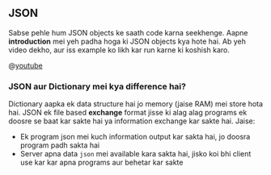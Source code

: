 ## JSON

Sabse pehle hum JSON objects ke saath code karna seekhenge. Aapne **introduction** mei yeh padha hoga ki JSON objects kya hote hai. Ab yeh video dekho, aur iss example ko likh kar run karne ki koshish karo.

@[youtube](Kf0q4Tf5M3c)

### JSON aur Dictionary mei kya difference hai?
Dictionary aapka ek data structure hai jo memory (jaise RAM) mei store hota hai.
JSON ek file based **exchange** format jisse ki alag alag programs ek doosre se baat kar sakte hai ya information exchange kar sakte hai. Jaise:
- Ek program json mei kuch information output kar sakta hai, jo doosra program padh sakta hai
- Server apna data `json` mei available kara sakta hai, jisko koi bhi client use kar kar apna programs aur behetar kar sakte
